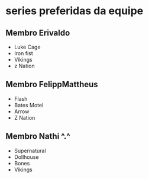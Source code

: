 # series preferidas da equipe

## Membro Erivaldo

* Luke Cage
* Iron fist
* Vikings
* z Nation 

## Membro FelippMattheus
* Flash
* Bates Motel
* Arrow  
* Z Nation



## Membro Nathi ^.^

* Supernatural
* Dollhouse
* Bones  
* Vikings
